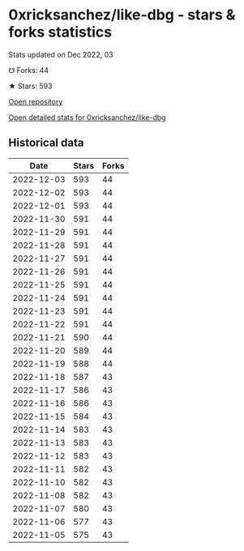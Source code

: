 # 0xricksanchez/like-dbg - stars & forks statistics

Stats updated on Dec 2022, 03

☋ Forks: 44

★ Stars: 593

[Open repository](https://github.com/0xricksanchez/like-dbg)

[Open detailed stats for 0xricksanchez/like-dbg](https://reviewgithub.com/rep/0xricksanchez/like-dbg)

## Historical data
| Date | Stars | Forks |
|------|-------|-------|
| 2022-12-03 | 593 | 44 | 
| 2022-12-02 | 593 | 44 | 
| 2022-12-01 | 593 | 44 | 
| 2022-11-30 | 591 | 44 | 
| 2022-11-29 | 591 | 44 | 
| 2022-11-28 | 591 | 44 | 
| 2022-11-27 | 591 | 44 | 
| 2022-11-26 | 591 | 44 | 
| 2022-11-25 | 591 | 44 | 
| 2022-11-24 | 591 | 44 | 
| 2022-11-23 | 591 | 44 | 
| 2022-11-22 | 591 | 44 | 
| 2022-11-21 | 590 | 44 | 
| 2022-11-20 | 589 | 44 | 
| 2022-11-19 | 588 | 44 | 
| 2022-11-18 | 587 | 43 | 
| 2022-11-17 | 586 | 43 | 
| 2022-11-16 | 586 | 43 | 
| 2022-11-15 | 584 | 43 | 
| 2022-11-14 | 583 | 43 | 
| 2022-11-13 | 583 | 43 | 
| 2022-11-12 | 583 | 43 | 
| 2022-11-11 | 582 | 43 | 
| 2022-11-10 | 582 | 43 | 
| 2022-11-08 | 582 | 43 | 
| 2022-11-07 | 580 | 43 | 
| 2022-11-06 | 577 | 43 | 
| 2022-11-05 | 575 | 43 | 


